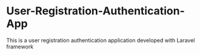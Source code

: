 User-Registration-Authentication-App
====================================

This is a user registration authentication application developed with Laravel framework
